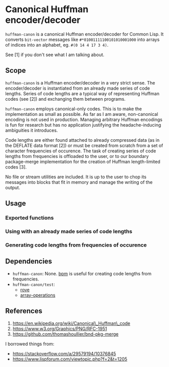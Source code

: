 # Canonical Huffman encoder/decoder
`huffman-canon` is a canonical Huffman encoder/decoder for Common Lisp. It
converts `bit-vector` messages like `#*01001111100101010001000` into arrays of
indices into an alphabet, eg. `#(0 14 4 17 3 4)`.

See [1] if you don't see what I am talking about.

## Scope
`huffman-canon` is a Huffman encoder/decoder in a very strict sense. The
encoder/decoder is instantiated from an already made series of code lengths.
Series of code lengths are a typical way of representing Huffman codes
(see [2]) and exchanging them between programs.

`huffman-canon` employs canonical-only codes. This is to make the implementation
as small as possible. As far as I am aware, non-canonical encoding is not used
in production. Managing arbitrary Huffman encodings is fun for research
but has no application justifying the headache-inducing ambiguities it 
introduces.

Code lengths are either found attached to already compressed data
(as in the DEFLATE data format [2]) or must be created from scratch from a set
of character frequencies of occurence. The task of creating series of code 
lengths from frequencies is offloaded to the user, or to our boundary
package-merge implementation for the creation of Huffman length-limited codes
[3].

No file or stream utilities are included. It is up to the user to chop its
messages into blocks that fit in memory and manage the writing of the output.

## Usage
### Exported functions

### Using with an already made series of code lengths

### Generating code lengths from frequencies of occurence


## Dependencies
* `huffman-canon`: None. [bpm](https://github.com/thomashoullier/bnd-pkg-merge)
is useful for creating code lengths from frequencies.
* `huffman-canon/test`:
  * [rove](https://github.com/fukamachi/rove)
  * [array-operations](https://github.com/bendudson/array-operations)

## References
1. https://en.wikipedia.org/wiki/Canonical\_Huffman\_code
2. https://www.w3.org/Graphics/PNG/RFC-1951
3. https://github.com/thomashoullier/bnd-pkg-merge

I borrowed things from:
* https://stackoverflow.com/a/29579194/10376845
* https://www.lispforum.com/viewtopic.php?f=2&t=1205
